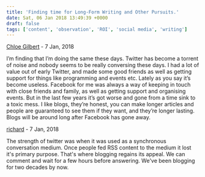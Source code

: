 ```yaml
---
title: 'Finding time for Long-Form Writing and Other Pursuits.'
date: Sat, 06 Jan 2018 13:49:39 +0000
draft: false
tags: ['content', 'observation', 'ROI', 'social media', 'writing']
---
```


[Chloe Gilbert](https://morphchic.com "chloe@rubythinking.co.uk") - 7 Jan, 2018</time>

I’m finding that I’m doing the same these days. Twitter has become a torrent of noise and nobody seems to be really conversing these days. I had a lot of value out of early Twitter, and made some good friends as well as getting support for things like programming and events etc. Lately as you say it’s become useless. Facebook for me was always a way of keeping in touch with close friends and family, as well as getting support and organising events. But in the last few years it’s got worse and gone from a time sink to a toxic mess. I like blogs, they’re honest, you can make longer articles and people are guaranteed to see them if they want, and they’re longer lasting. Blogs will be around long after Facebook has gone away.

[richard](http://www.main-vision.com/richard "richard@main-vision.com") - 7 Jan, 2018</time>

The strength of twitter was when it was used as a synchronous conversation medium. Once people fed RSS content to the medium it lost it's primary purpose. That's where blogging regains its appeal. We can comment and wait for a few hours before answering. We've been blogging for two decades by now.

